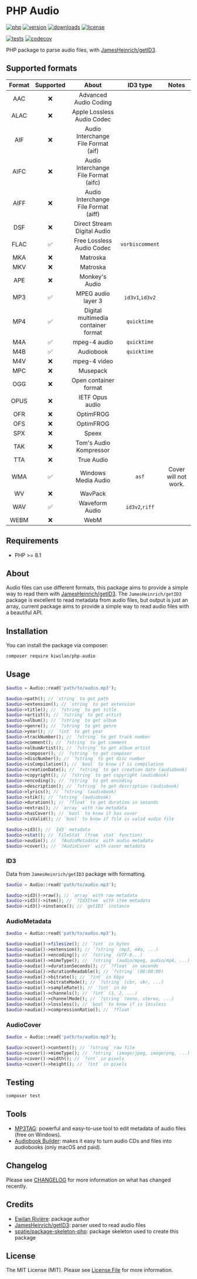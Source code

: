 # PHP Audio

[![php][php-version-src]][php-version-href]
[![version][version-src]][version-href]
[![downloads][downloads-src]][downloads-href]
[![license][license-src]][license-href]

[![tests][tests-src]][tests-href]
[![codecov][codecov-src]][codecov-href]

PHP package to parse audio files, with [JamesHeinrich/getID3](https://github.com/JamesHeinrich/getID3).

## Supported formats

| Format | Supported |                About                 |    ID3 type     |        Notes         |
| :----: | :-------: | :----------------------------------: | :-------------: | :------------------: |
|  AAC   |    ❌     |        Advanced Audio Coding         |                 |                      |
|  ALAC  |    ❌     |      Apple Lossless Audio Codec      |                 |                      |
|  AIF   |    ❌     | Audio Interchange File Format (aif)  |                 |                      |
|  AIFC  |    ❌     | Audio Interchange File Format (aifc) |                 |                      |
|  AIFF  |    ❌     | Audio Interchange File Format (aiff) |                 |                      |
|  DSF   |    ❌     |     Direct Stream Digital Audio      |                 |                      |
|  FLAC  |    ✅     |      Free Lossless Audio Codec       | `vorbiscomment` |                      |
|  MKA   |    ❌     |               Matroska               |                 |                      |
|  MKV   |    ❌     |               Matroska               |                 |                      |
|  APE   |    ❌     |            Monkey's Audio            |                 |                      |
|  MP3   |    ✅     |          MPEG audio layer 3          | `id3v1`,`id3v2` |                      |
|  MP4   |    ✅     | Digital multimedia container format  |   `quicktime`   |                      |
|  M4A   |    ✅     |             mpeg-4 audio             |   `quicktime`   |                      |
|  M4B   |    ✅     |              Audiobook               |   `quicktime`   |                      |
|  M4V   |    ❌     |             mpeg-4 video             |                 |                      |
|  MPC   |    ❌     |               Musepack               |                 |                      |
|  OGG   |    ❌     |        Open container format         |                 |                      |
|  OPUS  |    ❌     |           IETF Opus audio            |                 |                      |
|  OFR   |    ❌     |              OptimFROG               |                 |                      |
|  OFS   |    ❌     |              OptimFROG               |                 |                      |
|  SPX   |    ❌     |                Speex                 |                 |                      |
|  TAK   |    ❌     |        Tom's Audio Kompressor        |                 |                      |
|  TTA   |    ❌     |              True Audio              |                 |                      |
|  WMA   |    ✅     |         Windows Media Audio          |      `asf`      | Cover will not work. |
|   WV   |    ❌     |               WavPack                |                 |                      |
|  WAV   |    ✅     |            Waveform Audio            | `id3v2`,`riff`  |                      |
|  WEBM  |    ❌     |                 WebM                 |                 |                      |

## Requirements

-   PHP >= 8.1

## About

Audio files can use different formats, this package aims to provide a simple way to read them with [JamesHeinrich/getID3](https://github.com/JamesHeinrich/getID3). The `JamesHeinrich/getID3` package is excellent to read metadata from audio files, but output is just an array, current package aims to provide a simple way to read audio files with a beautiful API.

## Installation

You can install the package via composer:

```bash
composer require kiwilan/php-audio
```

## Usage

```php
$audio = Audio::read('path/to/audio.mp3');

$audio->path(); // `string` to get path
$audio->extension(); // `string` to get extension
$audio->title(); // `?string` to get title
$audio->artist(); // `?string` to get artist
$audio->album(); // `?string` to get album
$audio->genre(); // `?string` to get genre
$audio->year(); // `?int` to get year
$audio->trackNumber(); // `?string` to get track number
$audio->comment(); // `?string` to get comment
$audio->albumArtist(); // `?string` to get album artist
$audio->composer(); // `?string` to get composer
$audio->discNumber(); // `?string` to get disc number
$audio->isCompilation(); // `bool` to know if is compilation
$audio->creationDate(); // `?string` to get creation date (audiobook)
$audio->copyright(); // `?string` to get copyright (audiobook)
$audio->encoding(); // `?string` to get encoding
$audio->description(); // `?string` to get description (audiobook)
$audio->lyrics(); // `?string` (audiobook)
$audio->stik(); // `?string` (audiobook)
$audio->duration(); // `?float` to get duration in seconds
$audio->extras(); // `array` with raw metadata
$audio->hasCover(); // `bool` to know if has cover
$audio->isValid(); // `bool` to know if file is valid audio file

$audio->id3(); // `Id3` metadata
$audio->stat(); // `FileStat` (from `stat` function)
$audio->audio(); // `?AudioMetadata` with audio metadata
$audio->cover(); // `?AudioCover` with cover metadata
```

### ID3

Data from `JamesHeinrich/getID3` package with formatting.

```php
$audio = Audio::read('path/to/audio.mp3');

$audio->id3()->raw(); // `array` with raw metadata
$audio->id3()->item(); // `?Id3Item` with item metadata
$audio->id3()->instance(); // `getID3` instance
```

### AudioMetadata

```php
$audio = Audio::read('path/to/audio.mp3');

$audio->audio()->filesize(); // `?int` in bytes
$audio->audio()->extension(); // `?string` (mp3, m4a, ...)
$audio->audio()->encoding(); // `?string` (UTF-8...)
$audio->audio()->mimeType(); // `?string` (audio/mpeg, audio/mp4, ...)
$audio->audio()->durationSeconds(); // `?float` in seconds
$audio->audio()->durationReadable(); // `?string` (00:00:00)
$audio->audio()->bitrate(); // `?int` in kbps
$audio->audio()->bitrateMode(); // `?string` (cbr, vbr, ...)
$audio->audio()->sampleRate(); // `?int` in Hz
$audio->audio()->channels(); // `?int` (1, 2, ...)
$audio->audio()->channelMode(); // `?string` (mono, stereo, ...)
$audio->audio()->lossless(); // `bool` to know if is lossless
$audio->audio()->compressionRatio(); // `?float`
```

### AudioCover

```php
$audio = Audio::read('path/to/audio.mp3');

$audio->cover()->content(); // `?string` raw file
$audio->cover()->mimeType(); // `?string` (image/jpeg, image/png, ...)
$audio->cover()->width(); // `?int` in pixels
$audio->cover()->height(); // `?int` in pixels
```

## Testing

```bash
composer test
```

## Tools

-   [MP3TAG](https://www.mp3tag.de/en/): powerful and easy-to-use tool to edit metadata of audio files (free on Windows).
-   [Audiobook Builder](https://www.splasm.com/audiobookbuilder/): makes it easy to turn audio CDs and files into audiobooks (only macOS and paid).

## Changelog

Please see [CHANGELOG](CHANGELOG.md) for more information on what has changed recently.

## Credits

-   [Ewilan Rivière](https://github.com/ewilan-riviere): package author
-   [JamesHeinrich/getID3](https://github.com/JamesHeinrich/getID3): parser used to read audio files
-   [spatie/package-skeleton-php](https://github.com/spatie/package-skeleton-php): package skeleton used to create this package

## License

The MIT License (MIT). Please see [License File](LICENSE.md) for more information.

[version-src]: https://img.shields.io/packagist/v/kiwilan/php-audio.svg?style=flat-square&colorA=18181B&colorB=777BB4
[version-href]: https://packagist.org/packages/kiwilan/php-audio
[php-version-src]: https://img.shields.io/static/v1?style=flat-square&label=PHP&message=v8.1&color=777BB4&logo=php&logoColor=ffffff&labelColor=18181b
[php-version-href]: https://www.php.net/
[downloads-src]: https://img.shields.io/packagist/dt/kiwilan/php-audio.svg?style=flat-square&colorA=18181B&colorB=777BB4
[downloads-href]: https://packagist.org/packages/kiwilan/php-audio
[license-src]: https://img.shields.io/github/license/kiwilan/php-audio.svg?style=flat-square&colorA=18181B&colorB=777BB4
[license-href]: https://github.com/kiwilan/php-audio/blob/main/README.md
[tests-src]: https://img.shields.io/github/actions/workflow/status/kiwilan/php-audio/run-tests.yml?branch=main&label=tests&style=flat-square&colorA=18181B
[tests-href]: https://packagist.org/packages/kiwilan/php-audio
[codecov-src]: https://codecov.io/gh/kiwilan/php-audio/branch/main/graph/badge.svg?token=4L0D92Z1EZ
[codecov-href]: https://codecov.io/gh/kiwilan/php-audio
